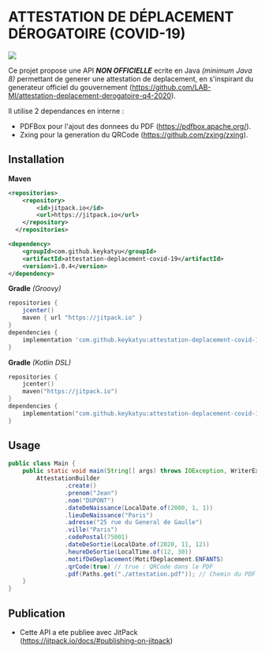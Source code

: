 # ATTESTATION DE DÉPLACEMENT DÉROGATOIRE (COVID-19)

[![](https://jitpack.io/v/KeyKatyu/attestation-deplacement-covid-19.svg)](https://jitpack.io/#KeyKatyu/attestation-deplacement-covid-19)

Ce projet propose une API **_NON OFFICIELLE_** ecrite en Java *(minimum Java 8)* permettant de generer une attestation de deplacement, en s'inspirant du generateur officiel du gouvernement (https://github.com/LAB-MI/attestation-deplacement-derogatoire-q4-2020).

Il utilise 2 dependances en interne : 
* PDFBox pour l'ajout des donnees du PDF (https://pdfbox.apache.org/).
* Zxing pour la generation du QRCode (https://github.com/zxing/zxing).

## Installation
**Maven**
```xml
<repositories>
	<repository>
	    <id>jitpack.io</id>
	    <url>https://jitpack.io</url>
	</repository>
  </repositories>
```
```xml
<dependency>
    <groupId>com.github.keykatyu</groupId>
    <artifactId>attestation-deplacement-covid-19</artifactId>
    <version>1.0.4</version>
</dependency>
```

**Gradle** _(Groovy)_
```groovy
repositories {
    jcenter()
    maven { url "https://jitpack.io" }
}
dependencies {
    implementation 'com.github.keykatyu:attestation-deplacement-covid-19:1.0.4'
}
```
**Gradle** _(Kotlin DSL)_
```kotlin
repositories {
    jcenter()
    maven("https://jitpack.io")
}
dependencies {
    implementation("com.github.keykatyu:attestation-deplacement-covid-19:1.0.4")
}
```

## Usage
```java
public class Main {
    public static void main(String[] args) throws IOException, WriterException {
        AttestationBuilder
                .create()
                .prenom("Jean")
                .nom("DUPONT")
                .dateDeNaissance(LocalDate.of(2000, 1, 1))
                .lieuDeNaissance("Paris")
                .adresse("25 rue du General de Gaulle")
                .ville("Paris")
                .codePostal(75001)
                .dateDeSortie(LocalDate.of(2020, 11, 12))
                .heureDeSortie(LocalTime.of(12, 30))
                .motifDeDeplacement(MotifDeplacement.ENFANTS)
                .qrCode(true) // true : QRCode dans le PDF
                .pdf(Paths.get("./attestation.pdf")); // Chemin du PDF genere
    }
}
```

## Publication
* Cette API a ete publiee avec JitPack (https://jitpack.io/docs/#publishing-on-jitpack)
